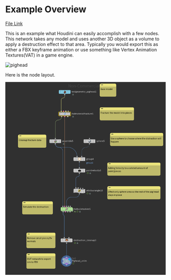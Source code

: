 # Example Overview
[File Link](https://github.com/JMTechArt/Pipeline-Examples/tree/main/Houdini/Destruction%20Example)

This is an example what Houdini can easily accomplish with a few nodes. This network takes any model and uses another 3D object as a volume to apply a destruction effect to that area. Typically you would export this as either a FBX keyframe animation or use something like Vertex Animation Textures(VAT) in a game engine.

![pighead](IMGs/Houdini%20Destruction%20Example.gif)

Here is the node layout. 

![nodes](IMGs/RBDnodes.png)
